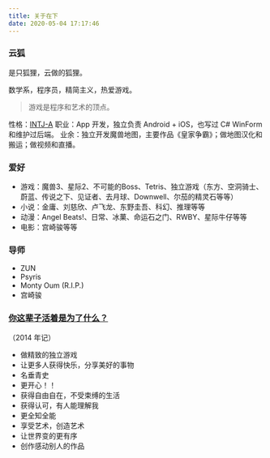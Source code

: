 ```yaml
---
title: 关于在下
date: 2020-05-04 17:17:46
---
```


### 云狐

是只狐狸，云做的狐狸。

数学系，程序员，精简主义，热爱游戏。

> 游戏是程序和艺术的顶点。

性格：[INTJ-A](https://www.16personalities.com/profiles/dcde81c65840a)
职业：App 开发，独立负责 Android + iOS，也写过 C# WinForm 和维护过后端。
业余：独立开发魔兽地图，主要作品《皇家争霸》；做地图汉化和搬运；做视频和直播。

### 爱好

- 游戏：魔兽3、星际2、不可能的Boss、Tetris、独立游戏（东方、空洞骑士、蔚蓝、传说之下、见证者、去月球、Downwell、尔茄的精灵石等等）
- 小说：金庸、刘慈欣、卢飞龙、东野圭吾、科幻、推理等等
- 动漫：Angel Beats!、日常、冰菓、命运石之门、RWBY、星际牛仔等等
- 电影：宫崎骏等等

### 导师

- ZUN
- Psyris
- Monty Oum (R.I.P.)
- 宫崎骏

### [你这辈子活着是为了什么？](https://www.zhihu.com/question/20054842/answer/14239275)

（2014 年记）

- 做精致的独立游戏
- 让更多人获得快乐，分享美好的事物
- 名垂青史
- 更开心！！
- 获得自由自在，不受束缚的生活
- 获得认可，有人能理解我
- 更全知全能
- 享受艺术，创造艺术
- 让世界变的更有序
- 创作感动别人的作品
